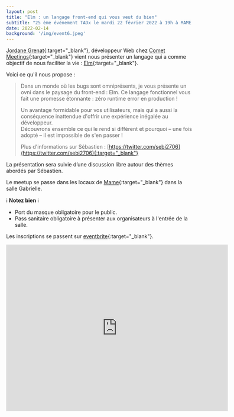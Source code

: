 ```yaml
---
layout: post
title: "Elm : un langage front-end qui vous veut du bien"
subtitle: "25 ème événement TADx le mardi 22 février 2022 à 19h à MAME (Tours, 37)"
date: 2022-02-14
background: '/img/event6.jpeg'
---
```

[Jordane Grenat](https://twitter.com/JoGrenat){:target="_blank"}, développeur Web chez [Comet Meetings](https://www.comet-meetings.com/){:target="_blank"} vient nous présenter un langage qui a comme objectif de nous faciliter la vie : [Elm](https://elm-lang.org/){:target="_blank"}.

Voici ce qu'il nous propose :

>Dans un monde où les bugs sont omniprésents, je vous présente un ovni dans le paysage du front-end : Elm. 
>Ce langage fonctionnel vous fait une promesse étonnante : zéro runtime error en production !
>
>Un avantage formidable pour vos utilisateurs, mais qui a aussi la conséquence inattendue d'offrir une expérience inégalée au développeur.  
>Découvrons ensemble ce qui le rend si différent et pourquoi – une fois adopté – il est impossible de s'en passer !
>
>Plus d'informations sur Sébastien : [https://twitter.com/sebi2706](https://twitter.com/sebi2706){:target="_blank"}

La présentation sera suivie d’une discussion libre autour des thèmes abordés par Sébastien.

Le meetup se passe dans les locaux de [Mame](https://mame-tours.com/){:target="_blank"} dans la salle Gabrielle.

ℹ️ **Notez bien** ℹ️ 

 - Port du masque obligatoire pour le public.
 - Pass sanitaire obligatoire à présenter aux organisateurs à l'entrée de la salle. 

Les inscriptions se passent sur [eventbrite](https://www.eventbrite.fr/e/265775881817){:target="_blank"}.

<iframe src="https://www.google.com/maps/embed?pb=!1m14!1m8!1m3!1d5401.937664338934!2d0.668619!3d47.393041!3m2!1i1024!2i768!4f13.1!3m3!1m2!1s0x0%3A0xf59dd58d55f79b77!2sMAME!5e0!3m2!1sfr!2sfr!4v1572774528763!5m2!1sfr!2sfr" width="600" height="450" frameborder="0" style="border:0;" allowfullscreen=""></iframe>



